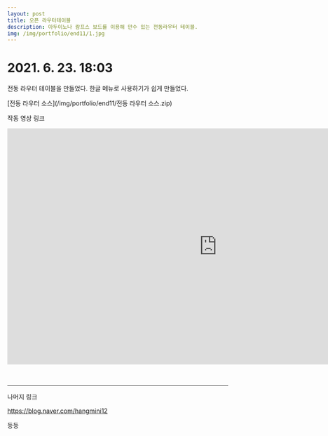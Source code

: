 ```yaml
---
layout: post
title: 오픈 라우터테이블
description: 아두이노나 람프스 보드를 이용해 만수 있는 전동라우터 테이블. 
img: /img/portfolio/end11/1.jpg
---
```



# 2021. 6. 23. 18:03


전동 라우터 테이블을 만들었다. 
한글 메뉴로 사용하기가 쉽게 만들었다. 


[전동 라우터 소스](/img/portfolio/end11/전동 라우터 소스.zip)



작동 영상 링크 
<iframe width="956" height="538" src="https://blog.naver.com/hangmini12/222289868827" frameborder="0" allow="accelerometer; autoplay; encrypted-media; gyroscope; picture-in-picture" allowfullscreen></iframe>




<div class="img_row">
<img class="col two" src="{{ site.baseurl }} /img/portfolio/end11/1.jpg" alt="" title="example image"/>

</div>

<div class="img_row">
<img class="col one" src="{{ site.baseurl }} /img/portfolio/end11/2.jpg" alt="" title="example image"/>
<img class="col one" src="{{ site.baseurl }} /img/portfolio/end11/4.jpg" alt="" title="example image"/>
<img class="col one" src="{{ site.baseurl }} /img/portfolio/end11/4.jpg" alt="" title="example image"/>
		
</div>

<div class="img_row">
<img class="col one" src="{{ site.baseurl }} /img/portfolio/end11/7.jpg" alt="" title="example image"/>
<img class="col one" src="{{ site.baseurl }} /img/portfolio/end11/8.jpg" alt="" title="example image"/>
<img class="col one" src="{{ site.baseurl }} /img/portfolio/end11/9.jpg" alt="" title="example image"/>
		
</div>



----------
나머지 링크 

https://blog.naver.com/hangmini12

등등
